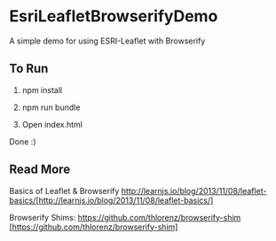 EsriLeafletBrowserifyDemo
=========================

A simple demo for using ESRI-Leaflet with Browserify

To Run
------

1. npm install

2. npm run bundle

3. Open index.html

Done :)

Read More
---------

Basics of Leaflet & Browserify http://learnjs.io/blog/2013/11/08/leaflet-basics/[http://learnjs.io/blog/2013/11/08/leaflet-basics/]

Browserify Shims: https://github.com/thlorenz/browserify-shim [https://github.com/thlorenz/browserify-shim]
